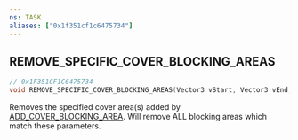 ```yaml
---
ns: TASK
aliases: ["0x1f351cf1c6475734"]
---
```

## REMOVE_SPECIFIC_COVER_BLOCKING_AREAS

```c
// 0x1F351CF1C6475734
void REMOVE_SPECIFIC_COVER_BLOCKING_AREAS(Vector3 vStart, Vector3 vEnd, bool BlockObjects, bool BlockVehicles, bool BlockMap, bool BlockPlayer);
```

Removes the specified cover area(s) added by [ADD_COVER_BLOCKING_AREA](#_0x45C597097DD7CB81). Will remove ALL blocking areas which match these parameters.

